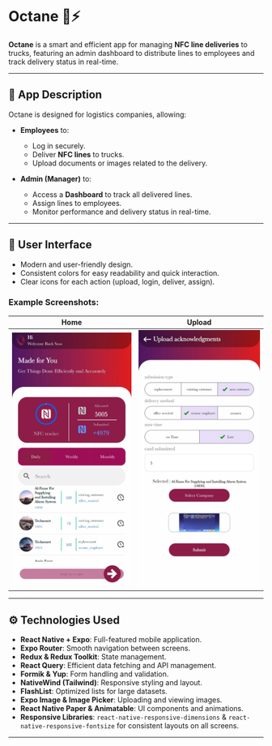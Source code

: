 # Octane 🚚⚡

**Octane** is a smart and efficient app for managing **NFC line deliveries** to trucks, featuring an admin dashboard to distribute lines to employees and track delivery status in real-time.

---

## 📝 App Description

Octane is designed for logistics companies, allowing:

- **Employees** to:
  - Log in securely.
  - Deliver **NFC lines** to trucks.
  - Upload documents or images related to the delivery.

- **Admin (Manager)** to:
  - Access a **Dashboard** to track all delivered lines.
  - Assign lines to employees.
  - Monitor performance and delivery status in real-time.

---

## 🎨 User Interface

- Modern and user-friendly design.
- Consistent colors for easy readability and quick interaction.
- Clear icons for each action (upload, login, deliver, assign).

### Example Screenshots:

| Home  | Upload |
|------|--------|
| ![Home](./screenshots/home.jpg) |  ![Upload](./screenshots/upload.jpg) |

---

## ⚙️ Technologies Used

- **React Native + Expo**: Full-featured mobile application.  
- **Expo Router**: Smooth navigation between screens.  
- **Redux & Redux Toolkit**: State management.  
- **React Query**: Efficient data fetching and API management.  
- **Formik & Yup**: Form handling and validation.  
- **NativeWind (Tailwind)**: Responsive styling and layout.  
- **FlashList**: Optimized lists for large datasets.  
- **Expo Image & Image Picker**: Uploading and viewing images.  
- **React Native Paper & Animatable**: UI components and animations.  
- **Responsive Libraries**: `react-native-responsive-dimensions` & `react-native-responsive-fontsize` for consistent layouts on all screens.

---


